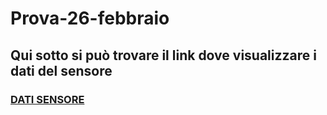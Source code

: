 # Prova-26-febbraio
## Qui sotto si può trovare il link dove visualizzare i dati del sensore
### [DATI SENSORE](https://andreameneghesso.github.io/Prova-26-febbraio/file_html.html)
